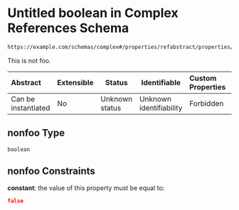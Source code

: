 # Untitled boolean in Complex References Schema

```txt
https://example.com/schemas/complex#/properties/refabstract/properties/nonfoo
```

This is not foo.


| Abstract            | Extensible | Status         | Identifiable            | Custom Properties | Additional Properties | Access Restrictions | Defined In                                                                               |
| :------------------ | ---------- | -------------- | ----------------------- | :---------------- | --------------------- | ------------------- | ---------------------------------------------------------------------------------------- |
| Can be instantiated | No         | Unknown status | Unknown identifiability | Forbidden         | Allowed               | none                | [complex.schema.json\*](../generated-schemas/complex.schema.json "open original schema") |

## nonfoo Type

`boolean`

## nonfoo Constraints

**constant**: the value of this property must be equal to:

```json
false
```
